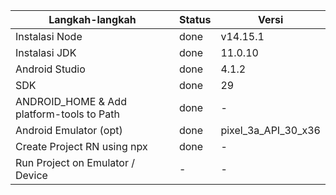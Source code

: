 | Langkah-langkah                           | Status     | Versi                |
| ----------------------------------------- | ------     |        -----         |
| Instalasi Node                            |    done    |   v14.15.1           |
| Instalasi JDK                             |    done    |    11.0.10           |
| Android Studio                            |    done    |    4.1.2             |
| SDK                                       |    done    |    29                |
| ANDROID_HOME & Add platform-tools to Path |    done    | -                    |
| Android Emulator (opt)                    |    done    | pixel_3a_API_30_x36  |
| Create Project RN using npx               |    done    | -                    |
| Run Project on Emulator / Device          |    -       | -                    |